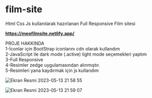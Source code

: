 # film-site
Html Css Js kullanılarak hazırlanan Full Responsive Film sitesi

<b>https://meofilmsite.netlify.app/</b>

PROJE HAKKINDA<br>
1-İconlar için BootStrap iconlarını cdn olarak kullandım<br>
2-JavaScript ile dark mode (.active) light mode seçemekleri yaptım<br>
3-Full Responsive<br>
4-Resimler zedge uygulamasından alınmıştır.<br>
5-Resimleri yana kaydırmak için js kullandım<br>


![Ekran Resmi 2023-05-13 21 58 55](https://github.com/MuhammetEminOzdemir/film-site/assets/80462839/1b349954-66c0-44bb-9fc7-0a50848f6dbb)


![Ekran Resmi 2023-05-13 21 59 07](https://github.com/MuhammetEminOzdemir/film-site/assets/80462839/1fc8062f-be05-4b57-b93c-7348fa57e233)
